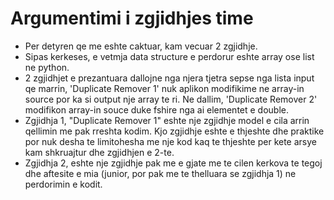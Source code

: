 # Argumentimi i zgjidhjes time

* Per detyren qe me eshte caktuar, kam vecuar 2 zgjidhje.
* Sipas kerkeses, e vetmja data structure e perdorur eshte array ose list ne python.
* 2 zgjidhjet e prezantuara dallojne nga njera tjetra sepse nga lista input qe marrin, 'Duplicate Remover 1' nuk aplikon modifikime ne array-in source por ka si output nje array te ri. Ne dallim, 'Duplicate Remover 2' modifikon array-in souce duke fshire nga ai elementet e double.
* Zgjidhja 1, "Duplicate Remover 1" eshte nje zgjidhje model e cila arrin qellimin me pak rreshta kodim. Kjo zgjidhje eshte e thjeshte dhe praktike por nuk desha te limitohesha me nje kod kaq te thjeshte per kete arsye kam shkruajtur dhe zgjidhjen e 2-te.
* Zgjidhja 2, eshte nje zgjidhje pak me e gjate me te cilen kerkova te tegoj dhe aftesite e mia (junior, por pak me te thelluara se zgjidhja 1) ne perdorimin e kodit.